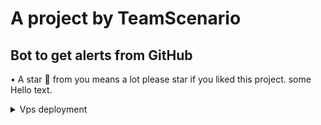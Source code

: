 # A project by TeamScenario 

## Bot to get alerts from GitHub

• A star 🌟 from you means a lot please star if you liked this project. some Hello text. 


<details>
<summary>Vps deployment</summary>

> We don't provide support for vps deployment so don't come to us with your problems!
    </br>
```console
~$ git clone https:/github.com/TeamScenario/GitGram
-$ pip3 install -r requirements.txt
-$ config.py
-$ cp python3 GitGram.py
```
 Edit config.py with your own values
</detail>
..
